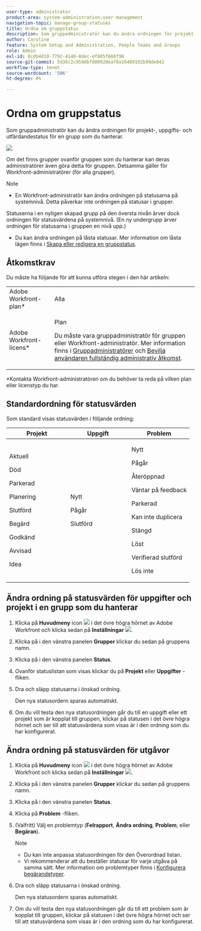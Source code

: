 ```yaml
---
user-type: administrator
product-area: system-administration;user-management
navigation-topic: manage-group-statuses
title: Ordna om gruppstatus
description: Som gruppadministratör kan du ändra ordningen för projekt-, uppgifts- och utfärdandestatus för en grupp som du hanterar.
author: Caroline
feature: System Setup and Administration, People Teams and Groups
role: Admin
exl-id: 0cdb4d10-7792-4140-8dec-ef805f668f90
source-git-commit: 5d36c2c959dbfd00920eaf0a16409102b99de042
workflow-type: tm+mt
source-wordcount: '506'
ht-degree: 0%

---
```


# Ordna om gruppstatus

Som gruppadministratör kan du ändra ordningen för projekt-, uppgifts- och utfärdandestatus för en grupp som du hanterar.

<!--
The system version of this snippet mentions a single group because a sysadmin call also reorder statuses there. Group admin version of this article is still needed.
-->

![](assets/statuses.png)

Om det finns grupper ovanför gruppen som du hanterar kan deras administratörer även göra detta för gruppen. Detsamma gäller för Workfront-administratörer (för alla grupper).

>[!NOTE]
>
>* En Workfront-administratör kan ändra ordningen på statusarna på systemnivå. Detta påverkar inte ordningen på statusar i grupper.
>
>  Statuserna i en nyligen skapad grupp på den översta nivån ärver dock ordningen för statusvärdena på systemnivå. (En ny undergrupp ärver ordningen för statusarna i gruppen en nivå upp.)
>
>* Du kan ändra ordningen på låsta statusar. Mer information om låsta lägen finns i [Skapa eller redigera en gruppstatus](../../../administration-and-setup/manage-groups/manage-group-statuses/create-or-edit-a-group-status.md).
>


## Åtkomstkrav

Du måste ha följande för att kunna utföra stegen i den här artikeln:

<table style="table-layout:auto"> 
 <col> 
 <col> 
 <tbody> 
  <tr> 
   <td role="rowheader">Adobe Workfront-plan* </td> 
   <td>Alla</td> 
  </tr> 
  <tr data-mc-conditions="SnippetConditions-wf-groups.groups"> 
   <td role="rowheader">Adobe Workfront-licens*</td> 
   <td> <p>Plan </p> <p>Du måste vara gruppadministratör för gruppen eller Workfront-administratör. Mer information finns i <a href="../../../administration-and-setup/manage-groups/group-roles/group-administrators.md" class="MCXref xref">Gruppadministratörer</a> och <a href="../../../administration-and-setup/add-users/configure-and-grant-access/grant-a-user-full-administrative-access.md" class="MCXref xref">Bevilja användaren fullständig administrativ åtkomst</a>.</p> </td> 
  </tr> 
 </tbody> 
</table>

&#42;Kontakta Workfront-administratören om du behöver ta reda på vilken plan eller licenstyp du har.

## Standardordning för statusvärden

Som standard visas statusvärden i följande ordning:

<table style="table-layout:auto"> 
 <col> 
 <col> 
 <col> 
 <thead> 
  <tr> 
   <th width="33.33%">Projekt</th> 
   <th width="33.33%">Uppgift</th> 
   <th width="33.33%">Problem</th> 
  </tr> 
 </thead> 
 <tbody> 
  <tr> 
   <td> 
     <p>Aktuell</p> 
     <p>Död</p> 
     <p> Parkerad </p> 
     <p> Planering </p> 
     <p> Slutförd </p> 
     <p> Begärd </p> 
     <p> Godkänd </p> 
     <p> Avvisad </p> 
     <p> Idea </p> 
   </td> 
   <td> 
     <p>Nytt</p> 
     <p>Pågår</p> 
     <p>Slutförd</p> 
   </td> 
   <td> 
     <p>Nytt</p> 
     <p>Pågår</p> 
     <p>Återöppnad</p> 
     <p>Väntar på feedback</p> 
     <p>Parkerad</p> 
     <p>Kan inte duplicera</p> 
     <p>Stängd</p> 
     <p>Löst</p> 
     <p>Verifierad slutförd</p> 
     <p>Lös inte</p> 
   </td> 
  </tr> 
 </tbody> 
</table>

## Ändra ordning på statusvärden för uppgifter och projekt i en grupp som du hanterar

1. Klicka på **Huvudmeny** icon ![](assets/main-menu-icon.png) i det övre högra hörnet av Adobe Workfront och klicka sedan på **Inställningar** ![](assets/gear-icon-settings.png).

1. Klicka på i den vänstra panelen **Grupper** klickar du sedan på gruppens namn.
1. Klicka på i den vänstra panelen **Status**.
1. Ovanför statuslistan som visas klickar du på **Projekt** eller **Uppgifter** -fliken.

1. Dra och släpp statusarna i önskad ordning.

   Den nya statusordern sparas automatiskt.

1. Om du vill testa den nya statusordningen går du till en uppgift eller ett projekt som är kopplat till gruppen, klickar på statusen i det övre högra hörnet och ser till att statusvärdena som visas är i den ordning som du har konfigurerat.

## Ändra ordning på statusvärden för utgåvor

1. Klicka på **Huvudmeny** icon ![](assets/main-menu-icon.png) i det övre högra hörnet av Adobe Workfront och klicka sedan på **Inställningar** ![](assets/gear-icon-settings.png).

1. Klicka på i den vänstra panelen **Grupper** klickar du sedan på gruppens namn.
1. Klicka på i den vänstra panelen **Status**.
1. Klicka på **Problem** -fliken.
1. (Valfritt) Välj en problemtyp (**Felrapport**, **Ändra ordning**, **Problem**, eller **Begäran**).

   >[!NOTE]
   >
   >* Du kan inte anpassa statusordningen för den Överordnad listan.
   >* Vi rekommenderar att du beställer statusar för varje utgåva på samma sätt. Mer information om problemtyper finns i [Konfigurera begärandetyper](../../../administration-and-setup/set-up-workfront/configure-system-defaults/configure-request-types.md).


1. Dra och släpp statusarna i önskad ordning.

   Den nya statusordern sparas automatiskt.

1. Om du vill testa den nya statusordningen går du till ett problem som är kopplat till gruppen, klickar på statusen i det övre högra hörnet och ser till att statusvärdena som visas är i den ordning som du har konfigurerat.
